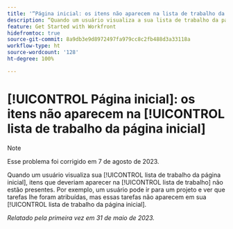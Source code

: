 ```yaml
---
title: '“Página inicial: os itens não aparecem na lista de trabalho da página inicial”'
description: “Quando um usuário visualiza a sua lista de trabalho da página inicial, itens que deveriam aparecer na lista não estão presentes. Por exemplo, um usuário pode ir para um projeto e ver que tarefas lhe foram atribuídas, mas essas tarefas não aparecem em sua lista de trabalho da página inicial.”
feature: Get Started with Workfront
hidefromtoc: true
source-git-commit: 8a9db3e9d8972497fa979cc8c2fb488d3a33118a
workflow-type: ht
source-wordcount: '128'
ht-degree: 100%

---
```



# [!UICONTROL Página inicial]: os itens não aparecem na [!UICONTROL lista de trabalho da página inicial]

>[!NOTE]
>
>Esse problema foi corrigido em 7 de agosto de 2023.

Quando um usuário visualiza sua [!UICONTROL lista de trabalho da página inicial], itens que deveriam aparecer na [!UICONTROL lista de trabalho] não estão presentes. Por exemplo, um usuário pode ir para um projeto e ver que tarefas lhe foram atribuídas, mas essas tarefas não aparecem em sua [!UICONTROL lista de trabalho da página inicial].

_Relatado pela primeira vez em 31 de maio de 2023._

